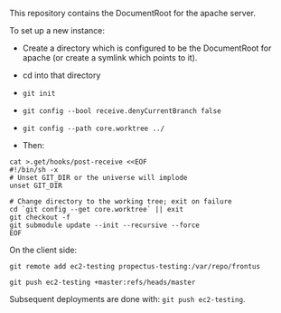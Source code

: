 
This repository contains the DocumentRoot for the apache server.

To set up a new instance:

- Create a directory which is configured to be the DocumentRoot for apache (or create a symlink which points to it).

- cd into that directory

- `git init`

- `git config --bool receive.denyCurrentBranch false`

- `git config --path core.worktree ../`

- Then:
```shell
cat >.get/hooks/post-receive <<EOF
#!/bin/sh -x
# Unset GIT_DIR or the universe will implode
unset GIT_DIR

# Change directory to the working tree; exit on failure
cd `git config --get core.worktree` || exit
git checkout -f
git submodule update --init --recursive --force
EOF
```



On the client side:

`git remote add ec2-testing propectus-testing:/var/repo/frontus`

`git push ec2-testing +master:refs/heads/master`


Subsequent deployments are done with: `git push ec2-testing`.

